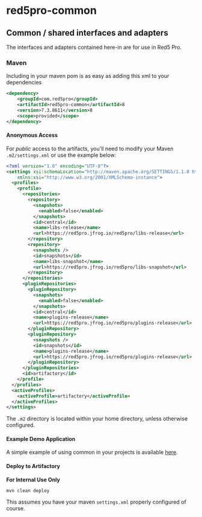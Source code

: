 # red5pro-common

## Common / shared interfaces and adapters
The interfaces and adapters contained here-in are for use in Red5 Pro.

### Maven
Including in your maven pom is as easy as adding this xml to your dependencies

```xml
<dependency>
    <groupId>com.red5pro</groupId>
    <artifactId>red5pro-common</artifactId>8
    <version>7.3.8611</version>8
    <scope>provided</scope>
</dependency>
```

#### Anonymous Access
For *public* access to the artifacts, you'll need to modify your Maven `.m2/settings.xml` or use the example below:

```xml
<?xml version="1.0" encoding="UTF-8"?>
<settings xsi:schemaLocation="http://maven.apache.org/SETTINGS/1.1.0 http://maven.apache.org/xsd/settings-1.1.0.xsd" xmlns="http://maven.apache.org/SETTINGS/1.1.0"
    xmlns:xsi="http://www.w3.org/2001/XMLSchema-instance">
  <profiles>
    <profile>
      <repositories>
        <repository>
          <snapshots>
            <enabled>false</enabled>
          </snapshots>
          <id>central</id>
          <name>libs-release</name>
          <url>https://red5pro.jfrog.io/red5pro/libs-release</url>
        </repository>
        <repository>
          <snapshots />
          <id>snapshots</id>
          <name>libs-snapshot</name>
          <url>https://red5pro.jfrog.io/red5pro/libs-snapshot</url>
        </repository>
      </repositories>
      <pluginRepositories>
        <pluginRepository>
          <snapshots>
            <enabled>false</enabled>
          </snapshots>
          <id>central</id>
          <name>plugins-release</name>
          <url>https://red5pro.jfrog.io/red5pro/plugins-release</url>
        </pluginRepository>
        <pluginRepository>
          <snapshots />
          <id>snapshots</id>
          <name>plugins-release</name>
          <url>https://red5pro.jfrog.io/red5pro/plugins-release</url>
        </pluginRepository>
      </pluginRepositories>
      <id>artifactory</id>
    </profile>
  </profiles>
  <activeProfiles>
    <activeProfile>artifactory</activeProfile>
  </activeProfiles>
</settings>
```
The `.m2` directory is located within your home directory, unless otherwise configured.

#### Example Demo Application
A simple example of using common in your projects is available [here](https://github.com/red5pro/red5pro-server-examples/tree/develop/common-demo).


#### Deploy to Artifactory
**For Internal Use Only**

`mvn clean deploy`

This assumes you have your maven `settings.xml` properly configured of course.
